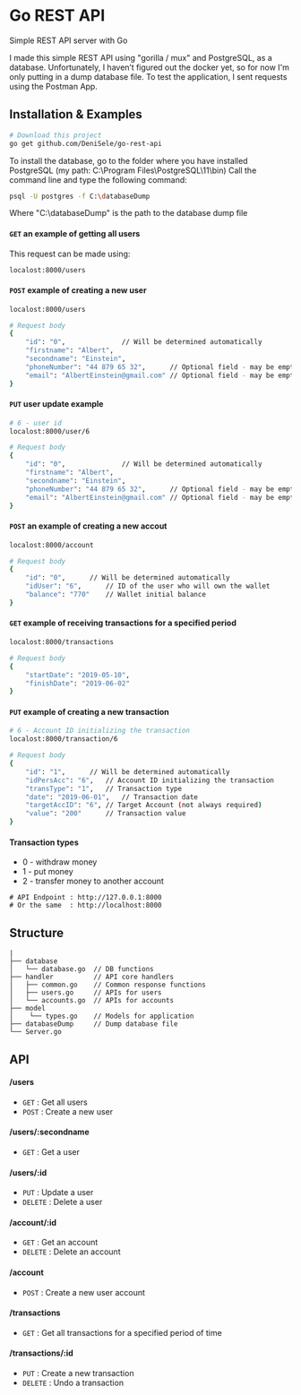 # Go REST API
Simple REST API server with Go

I made this simple REST API using "gorilla / mux" and PostgreSQL, as a database.
Unfortunately, I haven’t figured out the docker yet, so for now I'm only putting in a dump database file.
To test the application, I sent requests using the Postman App.

## Installation & Examples
```bash
# Download this project
go get github.com/DeniSele/go-rest-api
```

To install the database, go to the folder where you have installed PostgreSQL (my path: C:\Program Files\PostgreSQL\11\bin)
Call the command line and type the following command:
```bash
psql -U postgres -f C:\databaseDump
```
Where "C:\databaseDump" is the path to the database dump file


#### `GET` an example of getting all users
This request can be made using:
```bash
localost:8000/users
```

#### `POST` example of creating a new user
```bash
localost:8000/users

# Request body
{
    "id": "0",  			// Will be determined automatically
    "firstname": "Albert",
    "secondname": "Einstein",
    "phoneNumber": "44 879 65 32",  	// Optional field - may be empty
    "email": "AlbertEinstein@gmail.com" // Optional field - may be empty
}
```

#### `PUT` user update example
```bash
# 6 - user id
localost:8000/user/6

# Request body
{
    "id": "0",  			// Will be determined automatically
    "firstname": "Albert",
    "secondname": "Einstein",
    "phoneNumber": "44 879 65 32",  	// Optional field - may be empty
    "email": "AlbertEinstein@gmail.com" // Optional field - may be empty
}
```

#### `POST` an example of creating a new accout
```bash
localost:8000/account

# Request body
{
    "id": "0",  	// Will be determined automatically
    "idUser": "6",  	// ID of the user who will own the wallet
    "balance": "770"  	// Wallet initial balance
}
```

#### `GET` example of receiving transactions for a specified period
```bash
localost:8000/transactions

# Request body
{
	"startDate": "2019-05-10",
	"finishDate": "2019-06-02"
}
```


#### `PUT` example of creating a new transaction
```bash
# 6 - Account ID initializing the transaction
localost:8000/transaction/6

# Request body
{
	"id": "1",		// Will be determined automatically
	"idPersAcc": "6",	// Account ID initializing the transaction
	"transType": "1",	// Transaction type
	"date": "2019-06-01",	// Transaction date
	"targetAccID": "6",	// Target Account (not always required)
	"value": "200"		// Transaction value
}
```
#### Transaction types
- 0 - withdraw money
- 1 - put money
- 2 - transfer money to another account

```
# API Endpoint : http://127.0.0.1:8000
# Or the same  : http://localhost:8000
```

## Structure
```
|
├── database
│   └── database.go  // DB functions
├── handler          // API core handlers
│   ├── common.go    // Common response functions
│   ├── users.go     // APIs for users
│   └── accounts.go  // APIs for accounts
├── model
│    └── types.go    // Models for application
├── databaseDump     // Dump database file
└── Server.go
```

## API

#### /users
* `GET` : Get all users
* `POST` : Create a new user

#### /users/:secondname
* `GET` : Get a user

#### /users/:id
* `PUT` : Update a user
* `DELETE` : Delete a user

#### /account/:id
* `GET` : Get an account
* `DELETE` : Delete an account 

#### /account
* `POST` : Create a new user account

#### /transactions
* `GET` : Get all transactions for a specified period of time

#### /transactions/:id
* `PUT` : Create a new transaction
* `DELETE` : Undo a transaction
